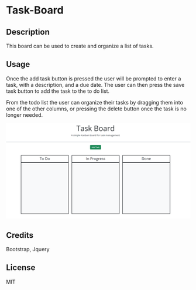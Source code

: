 # Task-Board

## Description

This board can be used to create and organize a list of tasks.


## Usage

Once the add task button is pressed the user will be prompted to enter a task, with a description, and a due date. 
The user can then press the save task button to add the task to the to do list.

From the todo list the user can organize their tasks by dragging them into one of the other columns, or pressing the delete button once the task is no longer needed.



![alt text](./assets/Image/Screenshot%202024-07-09%20095416.png)

## Credits

Bootstrap,
Jquery

## License

MIT

